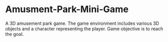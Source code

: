 # Amusment-Park-Mini-Game
A 3D amusement park game. The game environment includes various 3D objects and a character representing the player. Game objective is to reach the goal.
